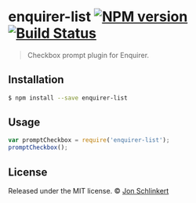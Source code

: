 # enquirer-list [![NPM version](https://badge.fury.io/js/enquirer-list.svg)](https://npmjs.org/package/enquirer-list) [![Build Status](https://travis-ci.org/jonschlinkert/enquirer-list.svg?branch=master)](https://travis-ci.org/jonschlinkert/enquirer-list)

> Checkbox prompt plugin for Enquirer.

## Installation

```sh
$ npm install --save enquirer-list
```

## Usage

```js
var promptCheckbox = require('enquirer-list');
promptCheckbox();
```

## License

Released under the MIT license. © [Jon Schlinkert](https://github.com/jonschlinkert)

